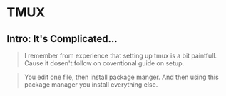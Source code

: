 # TMUX 


## Intro: It's Complicated...

> I remember from experience that setting up tmux is a bit paintfull. Cause it dosen't follow on coventional guide on setup. 

> You edit one file, then install package manger. And then using this package manager you install everything else.
